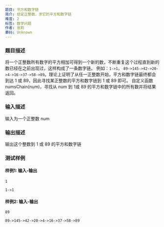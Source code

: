 ```yaml
---
题目: 平方和数字链
简介: 给定正整数，求它的平方和数字链
难度: 2
标签: 数学问题
作者: 张莉
慕码: Unknown
---
```


### 题目描述

将一个正整数所有数字的平方相加可得到一个新的数，不断重复这个过程直到新的数已经在之前出现过，这样构成了一条数字链。 例如：`1->1`， `89->145->42->20->4->16->37->58->89`。理论上证明了从任一正整数开始，平方和数字链最终都会到达 1 或 89，因此寻找某正整数的平方和数字链到 1 或 89 即可。
自定义函数 numsChain(num)，寻找从 num 到 1或 89 的平方和数字链中的所有数并将结果返回。

### 输入描述

输入为一个正整数 num

### 输出描述

输出这个整数到 1 或 89 的平方和数字链

### 测试样例

#### 样例1: 输入-输出

```
1
```

```
1->1
```

#### 样例2: 输入-输出

```
89
```

```
89->145->42->20->4->16->37->58->89
```

